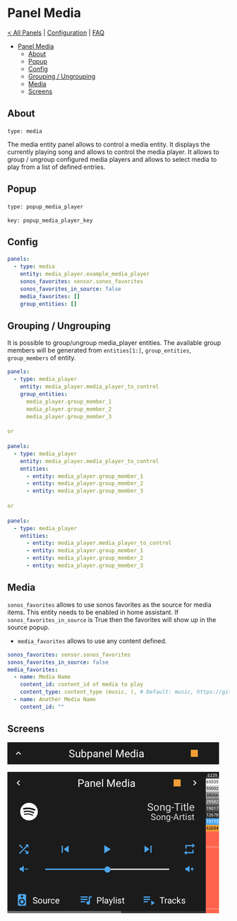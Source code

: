 # Panel Media

[< All Panels](README.md) | [Configuration](../Config.md) | [FAQ](../FAQ.md)

- [Panel Media](#panel-media)
  - [About](#about)
  - [Popup](#popup)
  - [Config](#config)
  - [Grouping / Ungrouping](#grouping--ungrouping)
  - [Media](#media)
  - [Screens](#screens)

## About

`type: media`

The media entity panel allows to control a media entity. It displays the currently playing song and allows to control the media player. It allows to group / ungroup configured media players and allows to select media to play from a list of defined entries.

## Popup

`type: popup_media_player`

`key: popup_media_player_key`

## Config

```yaml
panels:
  - type: media
    entity: media_player.example_media_player
    sonos_favorites: sensor.sonos_favorites
    sonos_favorites_in_source: false
    media_favorites: []
    group_entities: []
```

## Grouping / Ungrouping

It is possible to group/ungroup media_player entities. The available group members will be generated from `entities[1:]`, `group_entities`, `group_members` of entity.

```yaml
panels:
  - type: media_player
    entity: media_player.media_player_to_control
    group_entities:
      media_player.group_member_1
      media_player.group_member_2
      media_player.group_member_3

or

panels:
  - type: media_player
    entity: media_player.media_player_to_control
    entities:
      - entity: media_player.group_member_1
      - entity: media_player.group_member_2
      - entity: media_player.group_member_3

or

panels:
  - type: media_player
    entities:
      - entity: media_player.media_player_to_control
      - entity: media_player.group_member_1
      - entity: media_player.group_member_2
      - entity: media_player.group_member_3
```

## Media

`sonos_favorites` allows to use sonos favorites as the source for media items. This entity needs to be enabled in home assistant. If `sonos_favorites_in_source` is True then the favorites will show up in the source popup.

- `media_favorites` allows to use any content defined.

```yaml
sonos_favorites: sensor.sonos_favorites
sonos_favorites_in_source: false
media_favorites:
  - name: Media Name
    content_id: content_id of media to play
    content_type: content_type (music, ), # Default: music, https://github.com/home-assistant/core/blob/dev/homeassistant/components/media_player/const.py#L103C1-L103C26
  - name: Another Media Name
    content_id: ""
```

## Screens

![Subpanel Media](../assets/subpanel_media.png)

![Panel Media](../assets/panel_media.png)
